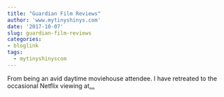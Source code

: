 ```yaml
---
title: "Guardian Film Reviews"
author: 'www.mytinyshinys.com'
date: '2017-10-07'
slug: guardian-film-reviews
categories:
- bloglink
tags:
  - mytinyshinyscom
---
```


From being an avid daytime moviehouse attendee. I have retreated to the occasional Netflix viewing at[... <i class="fas fa-external-link-alt"></i>](https://www.mytinyshinys.com/2017/10/07/guardian-film-reviews/)

